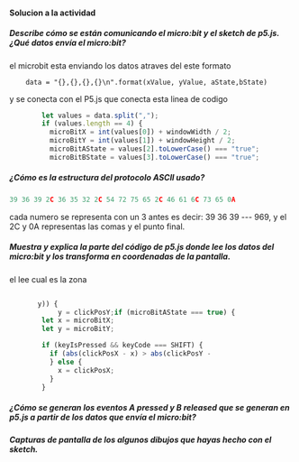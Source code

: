 #### Solucion a la actividad

##### Describe cómo se están comunicando el micro:bit y el sketch de p5.js. ¿Qué datos envía el micro:bit?
el microbit esta enviando los datos atraves del este formato
```
    data = "{},{},{},{}\n".format(xValue, yValue, aState,bState)
```
y se conecta con el P5.js que conecta esta linea de codigo
```js
        let values = data.split(",");
        if (values.length == 4) {
          microBitX = int(values[0]) + windowWidth / 2;
          microBitY = int(values[1]) + windowHeight / 2;
          microBitAState = values[2].toLowerCase() === "true";
          microBitBState = values[3].toLowerCase() === "true";
```

##### ¿Cómo es la estructura del protocolo ASCII usado?
```js
39 36 39 2C 36 35 32 2C 54 72 75 65 2C 46 61 6C 73 65 0A
```
cada numero se representa con un 3 antes es decir: 39 36 39 --- 969, y el 2C y 0A representas las comas y el punto final.

##### Muestra y explica la parte del código de p5.js donde lee los datos del micro:bit y los transforma en coordenadas de la pantalla.
el lee cual es la zona 
```js

       y)) {
            y = clickPosY;if (microBitAState === true) {
        let x = microBitX;
        let y = microBitY;

        if (keyIsPressed && keyCode === SHIFT) {
          if (abs(clickPosX - x) > abs(clickPosY -
          } else {
            x = clickPosX;
          }
        }
```
##### ¿Cómo se generan los eventos A pressed y B released que se generan en p5.js a partir de los datos que envía el micro:bit?

##### Capturas de pantalla de los algunos dibujos que hayas hecho con el sketch.

